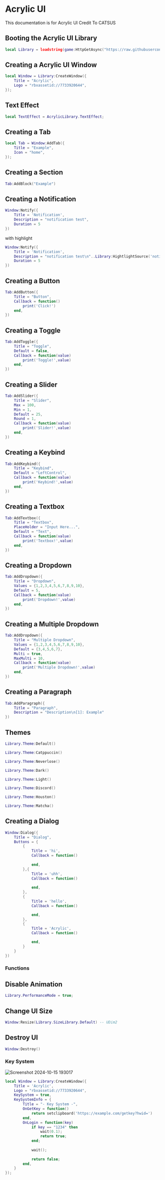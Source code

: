 # Acrylic UI
This documentation is for Acrylic UI Credit To CATSUS

## Booting the Acrylic UI Library
```lua
local Library = loadstring(game:HttpGetAsync("https://raw.githubusercontent.com/3345-c-a-t-s-u-s/Acrylic/refs/heads/main/source"))();
```




## Creating a Acrylic UI Window
```lua
local Window = Library:CreateWindow({
	Title = "Acrylic",
	Logo = "rbxassetid://7733920644",
});
```
## Text Effect
```lua
local TextEffect = AcrylicLibrary.TextEffect;
```

## Creating a Tab
```lua
local Tab = Window:AddTab({
	Title = "Example",
	Icon = "home",
});
```

## Creating a Section
```lua
Tab:AddBlock("Example")
```

## Creating a Notification
```lua
Window:Notify({
	Title = 'Notification',
	Description = "notification test",
	Duration = 5
})
```
with highlight
```lua
Window:Notify({
	Title = 'Notification',
	Description = "notification test\n"..Library:HightlightSource('notification test'),
	Duration = 5
})
```

## Creating a Button
```lua
Tab:AddButton({
	Title = "Button",
	Callback = function()
		print('Click!')
	end,
})
```

## Creating a Toggle
```lua
Tab:AddToggle({
	Title = "Toggle",
	Default = false,
	Callback = function(value)
		print('Toggle!',value)
	end,
})
```

## Creating a Slider
```lua
Tab:AddSlider({
	Title = "Slider",
	Max = 100,
	Min = 1,
	Default = 25,
	Round = 1,
	Callback = function(value)
		print('Slider!',value)
	end,
})
```

## Creating a Keybind
```lua
Tab:AddKeybind({
	Title = "Keybind",
	Default = "LeftControl",
	Callback = function(value)
		print('Keybind!',value)
	end,
})
```

## Creating a Textbox
```lua
Tab:AddTextbox({
	Title = "Textbox",
	PlaceHolder = "Input Here...",
	Default = "Text",
	Callback = function(value)
		print('Textbox!',value)
	end,
})
```

## Creating a Dropdown
```lua
Tab:AddDropdown({
	Title = "Dropdown",
	Values = {1,2,3,4,5,6,7,8,9,10},
	Default = 5,
	Callback = function(value)
		print('Dropdown!',value)
	end,
})
```

## Creating a Multiple Dropdown
```lua
Tab:AddDropdown({
	Title = "Multiple Dropdown",
	Values = {1,2,3,4,5,6,7,8,9,10},
	Default = {3,4,5,6,7},
	Multi = true,
	MaxMulti = 10,
	Callback = function(value)
		print('Multiple Dropdown!',value)
	end,
})
```

## Creating a Paragraph
```lua
Tab:AddParagraph({
	Title = "Paragraph",
	Description = "Description\n[1]: Example"
})
```

## Themes
```lua
Library.Theme:Default()
```
```lua
Library.Theme:Catppuccin()
```
```lua
Library.Theme:Neverlose()
```
```lua
Library.Theme:Dark()
```
```lua
Library.Theme:Light()
```
```lua
Library.Theme:Discord()
```
```lua
Library.Theme:Houston()
```
```lua
Library.Theme:Matcha()
```

## Creating a Dialog
```lua
Window:Dialog({
	Title = "Dialog",
	Buttons = {
		{
			Title = 'hi',
			Callback = function()
				
			end,
		},{
			Title = 'uhh',
			Callback = function()
				
			end,
		},
		{
			Title = 'hello',
			Callback = function()

			end,
		},
		{
			Title = 'Acrylic',
			Callback = function()

			end,
		}
	}
})
```

### Functions
## Disable Animation
```lua
Library.PerformanceMode = true;
```

## Change UI Size
```lua
Window:Resize(Library.SizeLibrary.Default) -- UDim2
```

## Destroy UI
```lua
Window:Destroy()
```

### Key System
![Screenshot 2024-10-15 193017](https://github.com/user-attachments/assets/c9822e0b-2bb7-4261-973e-b5113920a4bf)
```lua
local Window = Library:CreateWindow({
	Title = 'Acrylic',
	Logo = "rbxassetid://7733920644",
	KeySystem = true,
	KeySystemInfo = {
		Title = "- Key System -",
		OnGetKey = function()
			return setclipboard('https://example.com/getkey?hwid=')
		end,
		OnLogin = function(key)
			if key == "1234" then
				wait(0.1);
				return true;
			end;
			
			wait();
			
			return false;
		end,
	}
});
```
